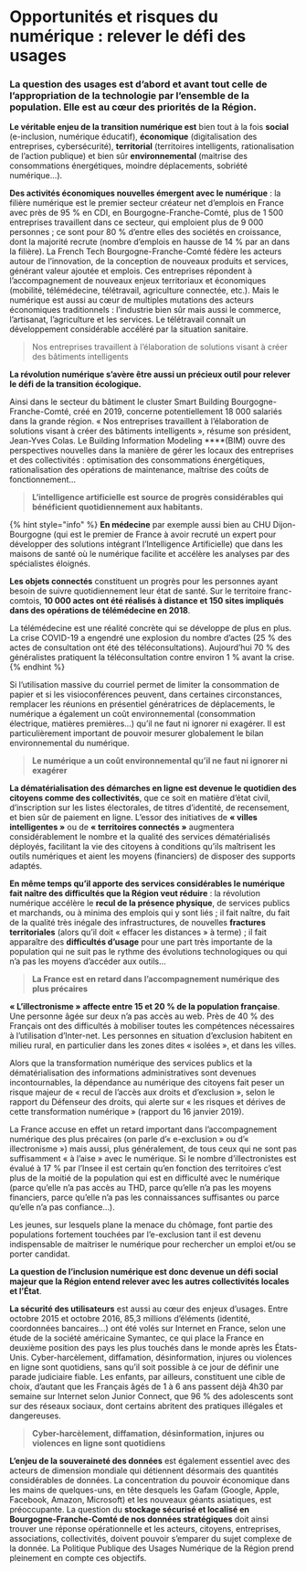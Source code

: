 # Opportunités et risques du numérique : relever le défi des usages

### **La question des usages est d’abord et avant tout celle de l’appropriation de la technologie par l’ensemble de la population.** Elle est au cœur des priorités de la Région.

**Le véritable enjeu de la transition numérique est** bien tout à la fois **social** \(e-inclusion, numérique éducatif\), **économique** \(digitalisation des entreprises, cybersécurité\), **territorial** \(territoires intelligents, rationalisation de l’action publique\) et bien sûr **environnemental** \(maitrise des consommations énergétiques, moindre déplacements, sobriété numérique...\).

**Des activités économiques nouvelles émergent avec le numérique** : la filière numérique est le premier secteur créateur net d’emplois en France avec près de 95 % en CDI, en Bourgogne-Franche-Comté, plus de 1 500 entreprises travaillent dans ce secteur, qui emploient plus de 9 000 personnes ; ce sont pour 80 % d’entre elles des sociétés en croissance, dont la majorité recrute \(nombre d’emplois en hausse de 14 % par an dans la filière\). La French Tech Bourgogne-Franche-Comté fédère les acteurs autour de l’innovation, de la conception de nouveaux produits et services, générant valeur ajoutée et emplois. Ces entreprises répondent à l’accompagnement de nouveaux enjeux territoriaux et économiques \(mobilité, télémédecine, télétravail, agriculture connectée, etc.\). Mais le numérique est aussi au cœur de multiples mutations des acteurs économiques traditionnels : l’industrie bien sûr mais aussi le commerce, l’artisanat, l’agriculture et les services. Le télétravail connaît un développement considérable accéléré par la situation sanitaire.

> Nos entreprises travaillent à l’élaboration de solutions visant à créer des bâtiments intelligents

**La révolution numérique s’avère être aussi un précieux outil pour relever le défi de la transition écologique.**

Ainsi dans le secteur du bâtiment le cluster Smart Building Bourgogne-Franche-Comté, créé en 2019, concerne potentiellement 18 000 salariés dans la grande région. « Nos entreprises travaillent à l’élaboration de solutions visant à créer des bâtiments intelligents », résume son président, Jean-Yves Colas. Le Building Information Modeling ****\(BIM\) ouvre des perspectives nouvelles dans la manière de gérer les locaux des entreprises et des collectivités : optimisation des consommations énergétiques, rationalisation des opérations de maintenance, maîtrise des coûts de fonctionnement…

> **L’intelligence artificielle est source de progrès considérables qui bénéficient quotidiennement aux habitants.**

{% hint style="info" %}
**En médecine** par exemple aussi bien au CHU Dijon-Bourgogne \(qui est le premier de France à avoir recruté un expert pour développer des solutions intégrant l’Intelligence Artificielle\) que dans les maisons de santé où le numérique facilite et accélère les analyses par des spécialistes éloignés. 

**Les objets connectés** constituent un progrès pour les personnes ayant besoin de suivre quotidiennement leur état de santé. Sur le territoire franc-comtois, **10 000 actes ont été réalisés à distance et 150 sites impliqués dans des opérations de télémédecine en 2018**. 

La télémédecine est une réalité concrète qui se développe de plus en plus. La crise COVID-19 a engendré une explosion du nombre d’actes \(25 % des actes de consultation ont été des téléconsultations\). Aujourd’hui 70 % des généralistes pratiquent la téléconsultation contre environ 1 % avant la crise.
{% endhint %}

Si l’utilisation massive du courriel permet de limiter la consommation de papier et si les visioconférences peuvent, dans certaines circonstances, remplacer les réunions en présentiel génératrices de déplacements, le numérique a également un coût environnemental \(consommation électrique, matières premières…\) qu’il ne faut ni ignorer ni exagérer. Il est particulièrement important de pouvoir mesurer globalement le bilan environnemental du numérique.

> **Le numérique a un coût environnemental qu’il ne faut ni ignorer ni exagérer**

**La dématérialisation des démarches en ligne est devenue le quotidien des citoyens comme des collectivités**, que ce soit en matière d’état civil, d’inscription sur les listes électorales, de titres d’identité, de recensement, et bien sûr de paiement en ligne. L’essor des initiatives de **« villes intelligentes »** ou de **« territoires connectés »** augmentera considérablement le nombre et la qualité des services dématérialisés déployés, facilitant la vie des citoyens à conditions qu’ils maîtrisent les outils numériques et aient les moyens \(financiers\) de disposer des supports adaptés.

**En même temps qu’il apporte des services considérables le numérique fait naître des difficultés que la Région veut réduire** : la révolution numérique accélère le **recul de la présence physique**, de services publics et marchands, ou à minima des emplois qui y sont liés ; il fait naître, du fait de la qualité très inégale des infrastructures, de nouvelles **fractures territoriales** \(alors qu’il doit « effacer les distances » à terme\) ; il fait apparaître des **difficultés d’usage** pour une part très importante de la population qui ne suit pas le rythme des évolutions technologiques ou qui n’a pas les moyens d’accéder aux outils...

> **La France est en retard dans l’accompagnement numérique des plus précaires**

**« L’illectronisme » affecte entre 15 et 20 % de la population française**. Une personne âgée sur deux n’a pas accès au web. Près de 40 % des Français ont des difficultés à mobiliser toutes les compétences nécessaires à l’utilisation d’Inter-net. Les personnes en situation d’exclusion habitent en milieu rural, en particulier dans les zones dites « isolées », et dans les villes. 

Alors que la transformation numérique des services publics et la dématérialisation des informations administratives sont devenues incontournables, la dépendance au numérique des citoyens fait peser un risque majeur de « recul de l’accès aux droits et d’exclusion », selon le rapport du Défenseur des droits, qui alerte sur « les risques et dérives de cette transformation numérique » \(rapport du 16 janvier 2019\). 

La France accuse en effet un retard important dans l’accompagnement numérique des plus précaires \(on parle d’« e-exclusion » ou d’« illectronisme »\) mais aussi, plus généralement, de tous ceux qui ne sont pas suffisamment « à l’aise » avec le numérique. Si le nombre d’illectronistes est évalué à 17 % par l’Insee il est certain qu’en fonction des territoires c’est plus de la moitié de la population qui est en difficulté avec le numérique \(parce qu’elle n’a pas accès au THD, parce qu’elle n’a pas les moyens financiers, parce qu’elle n’a pas les connaissances suffisantes ou parce qu’elle n’a pas confiance…\). 

Les jeunes, sur lesquels plane la menace du chômage, font partie des populations fortement touchées par l’e-exclusion tant il est devenu indispensable de maitriser le numérique pour rechercher un emploi et/ou se porter candidat. 

**La question de l’inclusion numérique est donc devenue un défi social majeur que la Région entend relever avec les autres collectivités locales et l’État**.

**La sécurité des utilisateurs** est aussi au cœur des enjeux d’usages. Entre octobre 2015 et octobre 2016, 85,3 millions d’éléments \(identité, coordonnées bancaires…\) ont été volés sur Internet en France, selon une étude de la société américaine Symantec, ce qui place la France en deuxième position des pays les plus touchés dans le monde après les États-Unis. Cyber-harcèlement, diffamation, désinformation, injures ou violences en ligne sont quotidiens, sans qu’il soit possible à ce jour de définir une parade judiciaire fiable. Les enfants, par ailleurs, constituent une cible de choix, d’autant que les Français âgés de 1 à 6 ans passent déjà 4h30 par semaine sur Internet selon Junior Connect, que 96 % des adolescents sont sur des réseaux sociaux, dont certains abritent des pratiques illégales et dangereuses.

> **Cyber-harcèlement, diffamation, désinformation, injures ou violences en ligne sont quotidiens**

**L’enjeu de la souveraineté des données** est également essentiel avec des acteurs de dimension mondiale qui détiennent désormais des quantités considérables de données. La concentration du pouvoir économique dans les mains de quelques-uns, en tête desquels les Gafam \(Google, Apple, Facebook, Amazon, Microsoft\) et les nouveaux géants asiatiques, est préoccupante. La question du **stockage sécurisé et localisé en Bourgogne-Franche-Comté de nos données stratégiques** doit ainsi trouver une réponse opérationnelle et les acteurs, citoyens, entreprises, associations, collectivités, doivent pouvoir s’emparer du sujet complexe de la donnée. La Politique Publique des Usages Numérique de la Région prend pleinement en compte ces objectifs.

